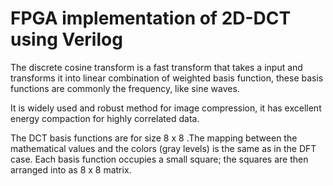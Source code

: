 # FPGA implementation of 2D-DCT using Verilog

The discrete cosine transform is a fast transform that takes a input and transforms it into linear combination of weighted basis function, these basis functions are commonly the frequency, like sine waves.

It is widely used and robust method for image compression, it has excellent energy compaction for highly correlated data.

The DCT basis functions are for size 8 x 8 .The mapping between the mathematical values and the colors (gray levels) is the same as in the DFT case.
Each basis function occupies a small square; the squares are then arranged into as 8 x 8 matrix. 


